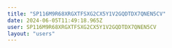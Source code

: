 ```yaml
---
title: "SP116M9R68XRGXTFSXG2CX5Y1V2GQDTDX7QNEN5CV"
date: 2024-06-05T11:49:18.965Z
user: SP116M9R68XRGXTFSXG2CX5Y1V2GQDTDX7QNEN5CV
layout: "users"
---
```

    